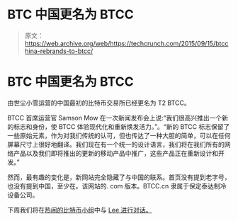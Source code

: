 # BTC 中国更名为 BTCC 

> 原文：<https://web.archive.org/web/https://techcrunch.com/2015/09/15/btcchina-rebrands-to-btcc/>

# BTC 中国更名为 BTCC

由世尘小雪运营的中国最初的比特币交易所已经更名为 T2 BTCC。

BTCC 首席运营官 Samson Mow 在一次新闻发布会上说:“我们很高兴推出一个新的标志和身份，使 BTCC 体验现代化和重新焕发活力。”。“新的 BTCC 标志保留了一些原始元素，作为对我们传统的认可，但也传达了一种大胆的简单，可以在任何屏幕尺寸上很好地翻译。我们现在有一个统一的设计语言，我们将在我们所有的网络产品以及我们即将推出的更新的移动产品中推广，这些产品正在重新设计和开发。”

然而，最有趣的变化是，新网站完全隐藏了与中国的联系。首页没有提到老字号，也没有提到中国，至少在。该网站的. com 版本。BTCC.cn 隶属于保定泰达制冷设备公司。

下周我们将在[热闹的比特币小组](https://web.archive.org/web/20230116123959/https://techcrunch.com/2015/08/31/prepare-yourself-for-a-rollicking-bitcoin-panel-at-techcrunch-disrupt/)中与 [Lee 进行对话。](https://web.archive.org/web/20230116123959/https://techcrunch.com/2015/08/31/prepare-yourself-for-a-rollicking-bitcoin-panel-at-techcrunch-disrupt/)